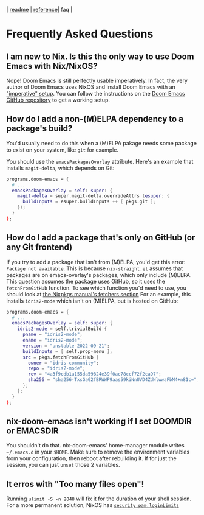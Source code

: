 | [readme](/README.md) | [reference](./reference.md)| faq |

# Frequently Asked Questions

## I am new to Nix. Is this the only way to use Doom Emacs with Nix/NixOS?

Nope! Doom Emacs is still perfectly usable imperatively. In fact, the very author of Doom Emacs uses NixOS and install Doom Emacs with an ["imperative" setup](https://github.com/hlissner/dotfiles/blob/master/modules/editors/emacs.nix). You can follow the instructions on the [Doom Emacs GitHub repository](https://github.com/doomemacs/doomemacs) to get a working setup.


## How do I add a non-(M)ELPA dependency to a package's build?

You'd usually need to do this when a (M)ELPA pakage needs some package to exist on your system, like `git` for example.

You should use the `emacsPackagesOverlay` attribute. Here's an example that installs `magit-delta`, which depends on Git:

```nix
programs.doom-emacs = {
  # ...
  emacsPackagesOverlay = self: super: {
    magit-delta = super.magit-delta.overrideAttrs (esuper: {
      buildInputs = esuper.buildInputs ++ [ pkgs.git ];
    });
  }
};
```

## How do I add a package that's only on GitHub (or any Git frontend)

If you try to add a package that isn't from (M)ELPA, you'd get this error: `Package not available`. This is because `nix-straight.el` assumes that packages are on emacs-overlay's packages, which only include (M)ELPA.
This question assumes the package uses GitHub, so it uses the `fetchFromGitHub` function. To see which function you'd need to use, you should look at [the Nixpkgs manual's fetchers section](https://nixos.org/manual/nixpkgs/stable/#chap-pkgs-fetchers)
For an example, this installs `idris2-mode` which isn't on (M)ELPA, but is hosted on GitHub:

```nix
programs.doom-emacs = {
  # ...
  emacsPackagesOverlay = self: super: {
    idris2-mode = self.trivialBuild {
      pname = "idris2-mode";
      ename = "idris2-mode";
      version = "unstable-2022-09-21";
      buildInputs = [ self.prop-menu ];
      src = pkgs.fetchFromGitHub {
        owner = "idris-community";
        repo = "idris2-mode";
        rev = "4a3f9cdb1a155da59824e39f0ac78ccf72f2ca97";
        sha256 = "sha256-TxsGaG2fBRWWP9aas59kiNnUVD4ZdNlwwaFbM4+n81c=";
      };
    };
  }
};
```

## nix-doom-emacs isn't working if I set DOOMDIR or EMACSDIR

You shouldn't do that. nix-doom-emacs' home-manager module writes `~/.emacs.d` in your `$HOME`. Make sure to remove the environment variables from your configuration, then reboot after rebuilding it. If for just the session, you can just `unset` those 2 variables.

## It erros with "Too many files open"!

Running `ulimit -S -n 2048` will fix it for the duration of your shell session.
For a more permanent solution, NixOS has [`security.pam.loginLimits`](https://search.nixos.org/options?channel=22.05&from=0&size=50&sort=relevance&type=packages&query=security.pam.loginLimits)
